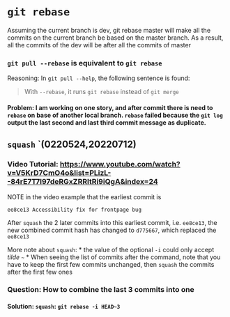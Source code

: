 # `git rebase`

Assuming the current branch is dev, git rebase master will make all the commits on the current branch be based on the master branch. As a result, all the commits of the dev will be after all the commits of master

### `git pull --rebase` is equivalent to `git rebase`

Reasoning: In `git pull --help`, the following sentence is found:

> With `--rebase`, it runs `git rebase` instead of `git merge`

#### Problem: I am working on one story, and after commit there is need to `rebase` on base of another local branch. `rebase` failed because the `git log` output the last second and last third commit message as duplicate.

## `squash` `(0220524,20220712)
### Video Tutorial: https://www.youtube.com/watch?v=V5KrD7CmO4o&list=PLizL--84rE7T7l97deRGxZRRltRi9iQgA&index=24

NOTE in the video example that the earliest commit is 

`ee8ce13 Accessibility fix for frontpage bug`

After `squash` the 2 later commits into this earliest commit, i.e. `ee8ce13`, the new combined commit hash has changed to `d775667`, which replaced the `ee8ce13`

More note about `squash`: 
	* the value of the optional `-i` could only accept *tilde* `~`
	* When seeing the list of commits after the command, note that you have to keep the first few commits unchanged, then `squash` the commits after the first few ones

### Question: How to combine the last 3 commits into one
#### Solution: `squash`: `git rebase -i HEAD~3`






